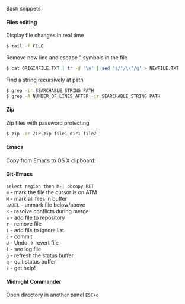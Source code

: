 Bash snippets


#### Files editing 
Display file changes in real time
```bash
$ tail -f FILE
```
Remove new line and escape " symbols in the file
```bash
$ cat ORIGINFILE.TXT | tr -d '\n' | sed 's/"/\\"/g' > NEWFILE.TXT
```

Find a string recursively at path
```bash
$ grep -ir SEARCHABLE_STRING PATH
$ grep -A NUMBER_OF_LINES_AFTER -ir SEARCHABLE_STRING PATH
```

#### Zip
Zip files with password protecting
```bash
$ zip -er ZIP.zip file1 dir1 file2
```

#### Emacs
Copy from Emacs to OS X clipboard:

#### Git-Emacs
`select region then M-| pbcopy RET`<br/>
`m` - mark the file the cursor is on ATM<br/>
`M` - mark all files in buffer<br/>
`u/DEL` - unmark file below/above<br/>
`R` - resolve conflicts during merge<br/>
`a` - add file to repository<br/>
`r` - remove file<br/>
`i` - add file to ignore list<br/>
`c` - commit<br/>
`U` - Undo -> revert file<br/>
`l` - see log file<br/>
`g` - refresh the status buffer<br/>
`q` - quit status buffer<br/>
`?` - get help!<br/>

#### Midnight Commander
Open directory in another panel `ESC+o`




